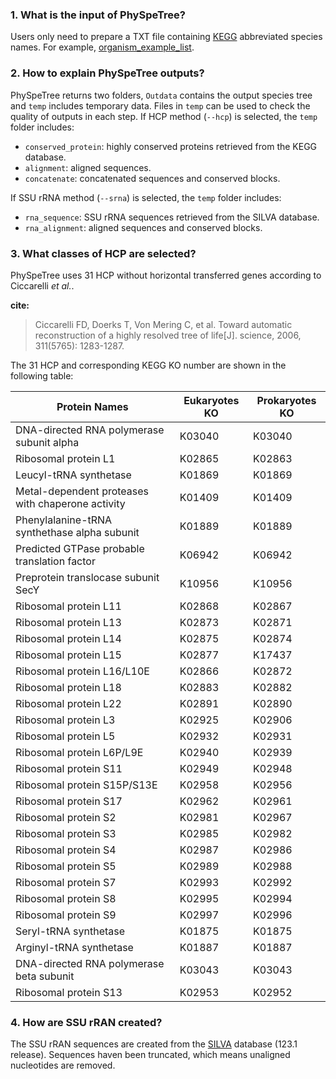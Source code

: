 ### 1. What is the input of PhySpeTree?

Users only need to prepare a TXT file containing [KEGG](http://www.genome.jp/kegg/catalog/org_list.html) abbreviated species names. For example, [organism_example_list](https://gitlab.com/xiaoxiaoyang/physpetools/raw/master/examples/organism_example_list.txt).

### 2. How to explain PhySpeTree outputs?

PhySpeTree returns two folders, `Outdata` contains the output species tree and `temp` includes temporary data. Files in `temp` can be used to check the quality of outputs in each step. If HCP method (`--hcp`) is selected, the `temp` folder includes:

  * `conserved_protein`: highly conserved proteins retrieved from the KEGG database.
  * `alignment`: aligned sequences.
  * `concatenate`: concatenated sequences and conserved blocks.

If SSU rRNA method (`--srna`) is selected, the `temp` folder includes:

  * `rna_sequence`: SSU rRNA sequences retrieved from the SILVA database.
  * `rna_alignment`: aligned sequences and conserved blocks.

### 3. What classes of HCP are selected?

PhySpeTree uses 31 HCP without horizontal transferred genes according to Ciccarelli *et al.*.

**cite:**

> Ciccarelli FD, Doerks T, Von Mering C, et al. Toward automatic reconstruction of a highly resolved tree of life[J]. science, 2006, 311(5765): 1283-1287.

The 31 HCP and corresponding KEGG KO number are shown in the following table:

Protein Names                                       |  Eukaryotes KO     |Prokaryotes KO
--------------------------------------------------- | ------------------ | ---------------
DNA-directed RNA polymerase subunit alpha           |   K03040           |   K03040
Ribosomal protein L1                                |   K02865           |   K02863
Leucyl-tRNA synthetase                              |   K01869           |   K01869
Metal-dependent proteases with chaperone activity   |   K01409           |   K01409
Phenylalanine-tRNA synthethase alpha subunit        |   K01889           |   K01889
Predicted GTPase probable translation factor        |   K06942           |   K06942
Preprotein translocase subunit SecY                 |   K10956           |   K10956
Ribosomal protein L11                               |   K02868           |   K02867
Ribosomal protein L13                               |   K02873           |   K02871
Ribosomal protein L14                               |   K02875           |   K02874
Ribosomal protein L15                               |   K02877           |   K17437
Ribosomal protein L16/L10E                          |   K02866           |   K02872
Ribosomal protein L18                               |   K02883           |   K02882
Ribosomal protein L22                               |   K02891           |   K02890
Ribosomal protein L3                                |   K02925           |   K02906
Ribosomal protein L5                                |   K02932           |   K02931
Ribosomal protein L6P/L9E                           |   K02940           |   K02939
Ribosomal protein S11                               |   K02949           |   K02948
Ribosomal protein S15P/S13E                         |   K02958           |   K02956
Ribosomal protein S17                               |   K02962           |   K02961
Ribosomal protein S2                                |   K02981           |   K02967
Ribosomal protein S3                                |   K02985           |   K02982
Ribosomal protein S4                                |   K02987           |   K02986
Ribosomal protein S5                                |   K02989           |   K02988
Ribosomal protein S7                                |   K02993           |   K02992
Ribosomal protein S8                                |   K02995           |   K02994
Ribosomal protein S9                                |   K02997           |   K02996
Seryl-tRNA synthetase                               |   K01875           |   K01875
Arginyl-tRNA synthetase                             |   K01887           |   K01887
DNA-directed RNA polymerase beta subunit            |   K03043           |   K03043
Ribosomal protein S13                               |   K02953           |   K02952


### 4. How are SSU rRAN created?

The SSU rRAN sequences are created from the [SILVA](<https://www.arb-silva.de/>) database (123.1 release). Sequences haven been truncated, which means unaligned nucleotides are removed.

